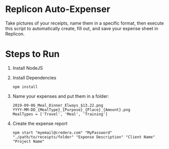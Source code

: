 # Replicon Auto-Expenser

Take pictures of your receipts, name them in a specific format, then execute this script to automatically create, fill out, and save your expense sheet in Replicon.

# Steps to Run

1. Install NodeJS
2. Install Dependencies

   `npm install`

3. Name your expenses and put them in a folder:

   ```
   2019-09-06_Meal_Dinner_Elways_$13.22.png
   YYYY-MM-DD_{MealType}_{Purpose}_{Place}_{Amount}.png
   MealTypes = ['Travel', 'Meal', 'Training']
   ```

4. Create the expense report

   `npm start "myemail@credera.com" "MyPassword" "./path/to/receipts/folder" "Expense Description" "Client Name" "Project Name"`
